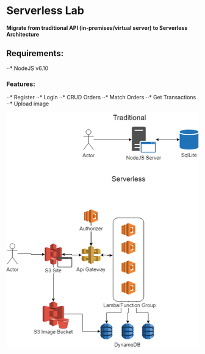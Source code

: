 # Serverless Lab
#### Migrate from traditional API (in-premises/virtual server) to Serverless Architecture

## Requirements:
⋅⋅* NodeJS v6.10

### Features:
⋅⋅* Register
⋅⋅* Login
⋅⋅* CRUD Orders
⋅⋅* Match Orders
⋅⋅* Get Transactions
⋅⋅* Upload image

![alt text](https://github.com/alanzam/AWS-Serverless/blob/master/aws-serverless-framework-sample/Untitled%20Diagram%20(3).png)
